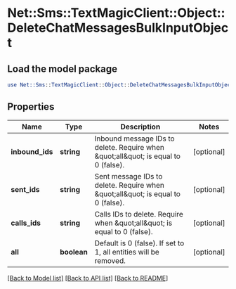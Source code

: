 # Net::Sms::TextMagicClient::Object::DeleteChatMessagesBulkInputObject

## Load the model package
```perl
use Net::Sms::TextMagicClient::Object::DeleteChatMessagesBulkInputObject;
```

## Properties
Name | Type | Description | Notes
------------ | ------------- | ------------- | -------------
**inbound_ids** | **string** | Inbound message IDs to delete. Require when \&quot;all\&quot; is equal to 0 (false). | [optional] 
**sent_ids** | **string** | Sent message IDs to delete. Require when \&quot;all\&quot; is equal to 0 (false). | [optional] 
**calls_ids** | **string** | Calls IDs to delete. Require when \&quot;all\&quot; is equal to 0 (false). | [optional] 
**all** | **boolean** | Default is 0 (false). If set to 1, all entities will be removed. | [optional] 

[[Back to Model list]](../README.md#documentation-for-models) [[Back to API list]](../README.md#documentation-for-api-endpoints) [[Back to README]](../README.md)


